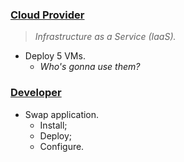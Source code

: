 ### [Cloud Provider](0.CreateVMs_IaaS)
> *Infrastructure as a Service (IaaS).*
  - Deploy 5 VMs.
    - *Who's gonna use them?*

### [Developer](1.InstallSwap_Manually)
  - Swap application.
    - Install; 
    - Deploy;
    - Configure.
